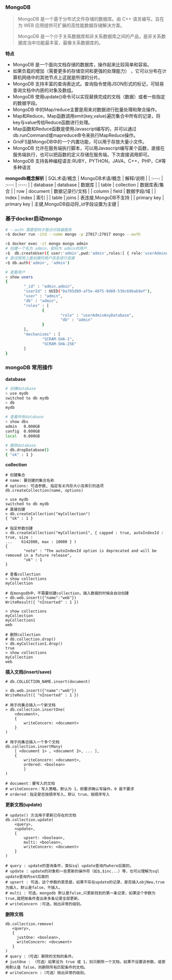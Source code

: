 ### MongoDB

> MongoDB 是一个基于分布式文件存储的数据库。由 C++ 语言编写。旨在为 WEB 应用提供可扩展的高性能数据存储解决方案。
>
> MongoDB 是一个介于关系数据库和非关系数据库之间的产品，是非关系数据库当中功能最丰富，最像关系数据库的。

**特点**
- MongoDB 是一个面向文档存储的数据库，操作起来比较简单和容易。
- 如果负载的增加（需要更多的存储空间和更强的处理能力） ，它可以分布在计算机网络中的其他节点上这就是所谓的分片。
- MongoDB 支持丰富的查询表达式。查询指令使用JSON形式的标记，可轻易查询文档中内嵌的对象及数组。
- MongoDB 使用update()命令可以实现替换完成的文档（数据）或者一些指定的数据字段。
- MongoDB 中的Map/reduce主要是用来对数据进行批量处理和聚合操作。
- Map和Reduce，Map函数调用emit(key,value)遍历集合中所有的记录，将key与value传给Reduce函数进行处理。
- Map函数和Reduce函数是使用Javascript编写的，并可以通过db.runCommand或mapreduce命令来执行MapReduce操作。
- GridFS是MongoDB中的一个内置功能，可以用于存放大量小文件。
- MongoDB 允许在服务端执行脚本，可以用Javascript编写某个函数，直接在服务端执行，也可以把函数的定义存储在服务端，下次直接调用即可。
- MongoDB 支持各种编程语言:RUBY，PYTHON，JAVA，C++，PHP，C#等多种语言

**mongodb概念解析**
| SQL术语/概念 | MongoDB术语/概念 | 解释/说明 |
| :---: | :---: | :---: | 
| database | database | 数据库 |
| table | collection | 数据库表/集合 |
| row | document | 数据记录行/文档 |
| column | field | 数据字段/域 |
| index | index | 索引 |
| table | joins | 表连接,MongoDB不支持 |
| primary key | primary key | 主键,MongoDB自动将_id字段设置为主键 |


### 基于docker启动mongo
```sh
# --auth 需要密码才能访问容器服务
>$ docker run -itd --name mongo -p 27017:27017 mongo --auth

>$ docker exec -it mongo mongo admin
# 创建一个名为 admin，密码为 admin的用户
>$  db.createUser({ user:'admin',pwd:'admin',roles:[ { role:'userAdminAnyDatabase', db: 'admin'}]});
# 尝试使用上面创建的用户信息进行连接
>$ db.auth('admin', 'admin')

# 查看用户
> show users
{
        "_id" : "admin.admin",
        "userId" : UUID("0a705d89-af5e-4075-9d89-536c696ab9ef"),
        "user" : "admin",
        "db" : "admin",
        "roles" : [
                {
                        "role" : "userAdminAnyDatabase",
                        "db" : "admin"
                }
        ],
        "mechanisms" : [
                "SCRAM-SHA-1",
                "SCRAM-SHA-256"
        ]
}
```

### mongoDB 常用操作
**database**
```sh
# 创建database
> use mydb
switched to db mydb
> db
mydb

# 查看所有database
> show dbs
admin   0.000GB
config  0.000GB
local   0.000GB

# 删除database
> db.dropDatabase()
{ "ok" : 1 }
```

**collection**
```shell
# 创建集合
# name: 要创建的集合名称
# options: 可选参数, 指定有关内存大小及索引的选项
db.createCollection(name, options)

> use mydb
switched to db mydb
# 直接创建
> db.createCollection("myCollection")
{ "ok" : 1 }

# 指定参数创建
> db.createCollection("myCollection1", { capped : true, autoIndexId : true, size : 
...    6142800, max : 10000 } )
{
        "note" : "The autoIndexId option is deprecated and will be removed in a future release",
        "ok" : 1
}

# 查看collection
> show collections
myCollection

# 在mongodb中，不需要创建collection，插入数据的时候会自动创建
> db.web.insert({"name":"web"})
WriteResult({ "nInserted" : 1 })

> show collections
myCollection
myCollection1
web

# 删除collection
# db.collection.drop()
> db.myCollection1.drop()
true
> show collections
myCollection
web

```

**插入文档(insert/save)**
```shell
# db.COLLECTION_NAME.insert(document)

> db.web.insert({"name":"web"})
WriteResult({ "nInserted" : 1 })

# 用于向集合插入一个新文档
> db.collection.insertOne(
    <document>,
    { 
        writeConcern: <document>
    }
) 

# 用于向集合插入一个多个文档
db.collection.insertMany(
    [ <document 1> , <document 2>, ... ],
    {
        writeConcern: <document>,
        ordered: <boolean>
        }
) 

# document：要写入的文档
# writeConcern：写入策略，默认为 1，即要求确认写操作，0 是不要求
# ordered：指定是否按顺序写入，默认 true，按顺序写入
```

**更新文档(update)**
```shell
# update() 方法用于更新已存在的文档
db.collection.update(
    <query>, 
    <update>,
    {
        upsert: <boolean>,
        multi: <boolean>, 
        writeConcern: <document>
    }
)

# query : update的查询条件，类似sql update查询内where后面的。
# update : update的对象和一些更新的操作符（如$,$inc...）等，也可以理解为sql update查询内set后面的
# upsert : 可选，这个参数的意思是，如果不存在update的记录，是否插入objNew,true为插入，默认是false，不插入。
# multi : 可选，mongodb 默认是false,只更新找到的第一条记录，如果这个参数为true,就把按条件查出来多条记录全部更新。
# writeConcern :可选，抛出异常的级别。
```

**删除文档**
```shell
db.collection.remove(
   <query>,
   {
     justOne: <boolean>,
     writeConcern: <document>
   }
)
# query :（可选）删除的文档的条件。
# justOne : （可选）如果设为 true 或 1，则只删除一个文档，如果不设置该参数，或使用默认值 false，则删除所有匹配条件的文档。
# writeConcern :（可选）抛出异常的级别。
```
